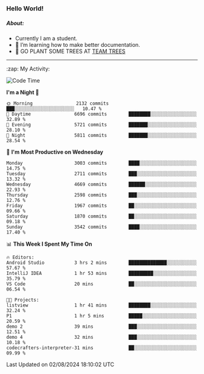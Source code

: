 ### Hello World!

##### About:
- Currently I am a student.
- 🌱 I’m learning how to make better documentation.
- 🌱 GO PLANT SOME TREES AT [TEAM TREES](https://teamtrees.org/)

---
  <summary>:zap: My Activity:</summary>
  
<!--START_SECTION:waka-->
![Code Time](http://img.shields.io/badge/Code%20Time-1%2C385%20hrs%2031%20mins-blue)

**I'm a Night 🦉** 

```text
🌞 Morning                2132 commits        ███░░░░░░░░░░░░░░░░░░░░░░   10.47 % 
🌆 Daytime                6696 commits        ████████░░░░░░░░░░░░░░░░░   32.89 % 
🌃 Evening                5721 commits        ███████░░░░░░░░░░░░░░░░░░   28.10 % 
🌙 Night                  5811 commits        ███████░░░░░░░░░░░░░░░░░░   28.54 % 
```
📅 **I'm Most Productive on Wednesday** 

```text
Monday                   3003 commits        ████░░░░░░░░░░░░░░░░░░░░░   14.75 % 
Tuesday                  2711 commits        ███░░░░░░░░░░░░░░░░░░░░░░   13.32 % 
Wednesday                4669 commits        ██████░░░░░░░░░░░░░░░░░░░   22.93 % 
Thursday                 2598 commits        ███░░░░░░░░░░░░░░░░░░░░░░   12.76 % 
Friday                   1967 commits        ██░░░░░░░░░░░░░░░░░░░░░░░   09.66 % 
Saturday                 1870 commits        ██░░░░░░░░░░░░░░░░░░░░░░░   09.18 % 
Sunday                   3542 commits        ████░░░░░░░░░░░░░░░░░░░░░   17.40 % 
```


📊 **This Week I Spent My Time On** 

```text
🔥 Editors: 
Android Studio           3 hrs 2 mins        ██████████████░░░░░░░░░░░   57.67 % 
IntelliJ IDEA            1 hr 53 mins        █████████░░░░░░░░░░░░░░░░   35.79 % 
VS Code                  20 mins             ██░░░░░░░░░░░░░░░░░░░░░░░   06.54 % 

🐱‍💻 Projects: 
listview                 1 hr 41 mins        ████████░░░░░░░░░░░░░░░░░   32.24 % 
P1                       1 hr 5 mins         █████░░░░░░░░░░░░░░░░░░░░   20.59 % 
demo 2                   39 mins             ███░░░░░░░░░░░░░░░░░░░░░░   12.51 % 
demo 4                   32 mins             ███░░░░░░░░░░░░░░░░░░░░░░   10.18 % 
codecrafters-interpreter-31 mins             ██░░░░░░░░░░░░░░░░░░░░░░░   09.99 % 
```


 Last Updated on 02/08/2024 18:10:02 UTC
<!--END_SECTION:waka-->
